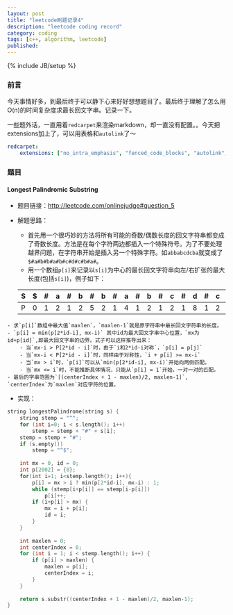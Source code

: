 ```yaml
---
layout: post
title: "leetcode刷题记录4"
description: "leetcode coding record"
category: coding
tags: [c++, algorithm, leetcode]
published: 
---
```

{% include JB/setup %}

### 前言

今天事情好多，到最后终于可以静下心来好好想想题目了。最后终于理解了怎么用O(n)的时间复杂度求最长回文字串。记录一下。

一些题外话，一直用着`redcarpet`来渲染markdown，却一直没有配置。。今天把extensions加上了，可以用表格和`autolink`了～

```yaml
redcarpet:
    extensions: ["no_intra_emphasis", "fenced_code_blocks", "autolink", "tables", "with_toc_data"]
```

### 题目

#### Longest Palindromic Substring

- 题目链接：http://leetcode.com/onlinejudge#question_5
- 解题思路：
    - 首先用一个很巧妙的方法将所有可能的奇数/偶数长度的回文字符串都变成了奇数长度。方法是在每个字符两边都插入一个特殊符号。为了不要处理越界问题，在字符串开始是插入另一个特殊字符。如`abbabcdcba`就变成了`$#a#b#b#a#b#c#d#c#b#a#`。
    - 用一个数组`p[i]`来记录以`s[i]`为中心的最长回文字符串向左/右扩张的最大长度(包括`s[i]`)，例子如下：

    S | $ | # | a | # | b | # | b | # | a | # | b | # | c | # | d | # | c | # | b | # | a | #
    ---|---|---|---|---|---|---|---|---|---|---|---|---|---|---|---|---|---|---|---|---|---|---
    P | 0 | 1 | 2 | 1 | 2 | 5 | 2 | 1 | 4 | 1 | 2 | 1 | 2 | 1 | 8 | 1 | 2 | 1 | 2 | 1 | 2 | 1

<!--more-->

    - 求`p[i]`数组中最大值`maxlen`，`maxlen-1`就是原字符串中最长回文字符串的长度。
    - `p[i] = min(p[2*id-i], mx-i)` 其中id为最大回文字串中心位置，`mx为id+p[id]`,即最大回文字串的边界。式子可以这样推导出来：
        - 当`mx-i > P[2*id - i]`时，由于`i和2*id-i对称`，`p[i] = p[j]`
        - 当`mx-i < P[2*id - i]`时，同样由于对称性，`i + p[i] >= mx-i`
        - 当`mx > i`时，`p[i]`可以从`min(p[2*id-i], mx-i)`开始向两侧匹配。
        - 当`mx <= i`时，不能推断具体情况，只能从`p[i] = 1`开始，一对一对的匹配。
    - 最后的字串范围为`[(centerIndex + 1 - maxlen)/2, maxlen-1]`, `centerIndex`为`maxlen`对应字符的位置。

- 实现：

```cpp
string longestPalindrome(string s) {
    string stemp = "^";
    for (int i=0; i < s.length(); i++)
        stemp = stemp + "#" + s[i];
    stemp = stemp + "#";
    if (s.empty())
        stemp = "^$";
 
    int mx = 0, id = 0;
    int p[2002] = {0};
    for(int i=1; i<stemp.length(); i++){
        p[i] = mx > i ? min(p[2*id-i], mx-i) : 1;
        while (stemp[i+p[i]] == stemp[i-p[i]])
            p[i]++;
        if (i+p[i] > mx) {
            mx = i + p[i];
            id = i;
        }
    }
 
    int maxlen = 0;
    int centerIndex = 0;
    for (int i = 1; i < stemp.length(); i++) {
        if (p[i] > maxlen) {
            maxlen = p[i];
            centerIndex = i;
        }
    }
 
    return s.substr((centerIndex + 1 - maxlen)/2, maxlen-1);
}
```

